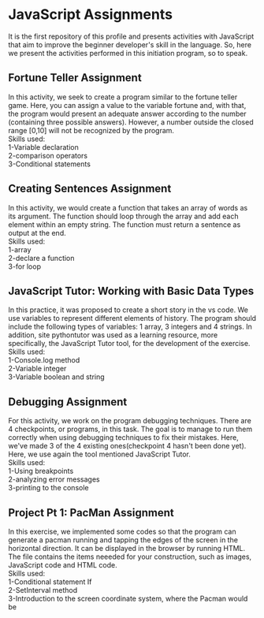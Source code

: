 # JavaScript Assignments

It is the first repository of this profile and presents activities with JavaScript that aim to improve the beginner developer's skill in the language. So, here we present the activities performed in this initiation program, so to speak.

## Fortune Teller Assignment  
In this activity, we seek to create a program similar to the fortune teller game. Here, you can assign a value to the variable fortune and, with that, the program would present an adequate answer according to the number (containing three possible answers). However, a number outside the closed range [0,10] will not be recognized by the program.  
Skills used:  
1-Variable declaration  
2-comparison operators  
3-Conditional statements

## Creating Sentences Assignment  
In this activity, we would create a function that takes an array of words as its argument. The function should loop through the array and add each element within an empty string. The function must return a sentence as output at the end.  
Skills used:  
1-array  
2-declare a function  
3-for loop

## JavaScript Tutor: Working with Basic Data Types  
In this practice, it was proposed to create a short story in the vs code. We use variables to represent different elements of history. The program should include the following types of variables: 1 array, 3 integers and 4 strings. In addition, site pythontutor was used as a learning resource, more specifically, the JavaScript Tutor tool, for the development of the exercise.  
Skills used:  
1-Console.log method  
2-Variable integer  
3-Variable boolean and string
 
## Debugging Assignment  
For this activity, we work on the program debugging techniques. There are 4 checkpoints, or programs, in this task. The goal is to manage to run them correctly when using debugging techniques to fix their mistakes. Here, we've made 3 of the 4 existing ones(checkpoint 4 hasn't been done yet). Here, we use again the tool mentioned JavaScript Tutor.  
Skills used:  
1-Using breakpoints  
2-analyzing error messages  
3-printing to the console

## Project Pt 1: PacMan Assignment  
In this exercise, we implemented some codes so that the program can generate a pacman running and tapping the edges of the screen in the horizontal direction. It can be displayed in the browser by running HTML. The file contains the items neeeded for your construction, such as images, JavaScript code and HTML code.  
Skills used:  
1-Conditional statement If  
2-SetInterval method  
3-Introduction to the screen coordinate system, where the Pacman would be
